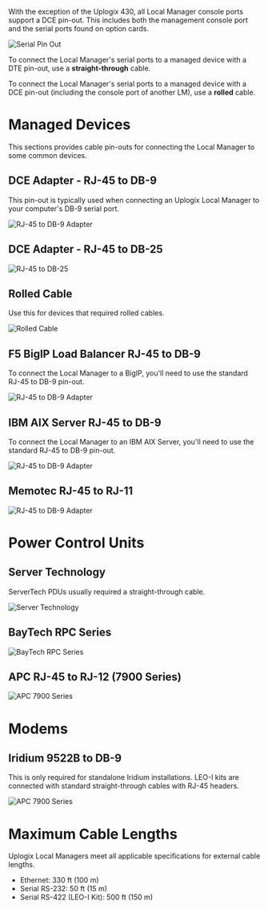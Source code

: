 <!-- 5.4 -->

With the exception of the Uplogix 430, all Local Manager console ports support a DCE pin-out. This includes both the management console port and the serial ports found on option cards.

![Serial Pin Out](http://uplogix.com/support/docs/img/lm-user-guide/Uplogix-Serial-Port-DCE-Pin-Out.png)

To connect the Local Manager's serial ports to a managed device with a DTE pin-out, use a **straight-through** cable.

To connect the Local Manager's serial ports to a managed device with a DCE pin-out (including the console port of another LM), use a **rolled** cable.

# Managed Devices

This sections provides cable pin-outs for connecting the Local Manager to some common devices.

## DCE Adapter - RJ-45 to DB-9

This pin-out is typically used when connecting an Uplogix Local Manager to your computer's DB-9 serial port.

![RJ-45 to DB-9 Adapter](http://uplogix.com/support/docs/img/lm-user-guide/Uplogix-Pinout-DCE-Adapter-RJ-45-to-DB-9.png)

## DCE Adapter - RJ-45 to DB-25

![RJ-45 to DB-25](http://uplogix.com/support/docs/img/lm-user-guide/Uplogix-Pinout-DCE-Adapter-RJ-45-to-DB-25.png)

## Rolled Cable

Use this for devices that required rolled cables.

![Rolled Cable](http://uplogix.com/support/docs/img/lm-user-guide/Uplogix-Rolled-Cable.png)

## F5 BigIP Load Balancer RJ-45 to DB-9

To connect the Local Manager to a BigIP, you'll need to use the standard RJ-45 to DB-9 pin-out.

![RJ-45 to DB-9 Adapter](http://uplogix.com/support/docs/img/lm-user-guide/Uplogix-Pinout-DCE-Adapter-RJ-45-to-DB-9.png)

## IBM AIX Server RJ-45 to DB-9

To connect the Local Manager to an IBM AIX Server, you'll need to use the standard RJ-45 to DB-9 pin-out.

![RJ-45 to DB-9 Adapter](http://uplogix.com/support/docs/img/lm-user-guide/Uplogix-Pinout-DCE-Adapter-RJ-45-to-DB-9.png)

## Memotec RJ-45 to RJ-11

![RJ-45 to DB-9 Adapter](http://uplogix.com/support/docs/img/lm-user-guide/Uplogix-Pinout-Memotec-RJ-45-to-RJ-11.png)

# Power Control Units

## Server Technology

ServerTech PDUs usually required a straight-through cable.

![Server Technology](http://uplogix.com/support/docs/img/lm-user-guide/Uplogix-Pinout-Power-Control-ServerTech.png)

## BayTech RPC Series

![BayTech RPC Series](http://uplogix.com/support/docs/img/lm-user-guide/Uplogix-Pinout-Power-Control-BayTech.png)

## APC RJ-45 to RJ-12 (7900 Series)

![APC 7900 Series](http://uplogix.com/support/docs/img/lm-user-guide/Uplogix-Pinout-Power-Control-APC.png)

# Modems

## Iridium 9522B to DB-9

This is only required for standalone Iridium installations. LEO-I kits are connected with standard straight-through cables with RJ-45 headers.

![APC 7900 Series](http://uplogix.com/support/docs/img/lm-user-guide/Uplogix-Pinout-Iridium-9522B-to-DB-9.png)


# Maximum Cable Lengths

Uplogix Local Managers meet all applicable specifications for external cable lengths.

* Ethernet: 330 ft (100 m)
* Serial RS-232: 50 ft (15 m)
* Serial RS-422 (LEO-I Kit): 500 ft (150 m) 
